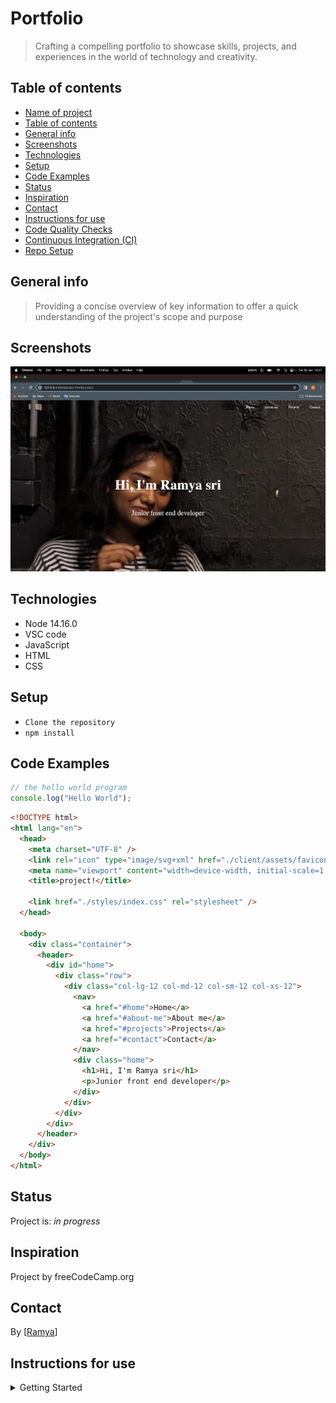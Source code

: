 # Portfolio

> Crafting a compelling portfolio to showcase skills, projects, and experiences
> in the world of technology and creativity.

## Table of contents

- [Name of project](#portfolio)
- [Table of contents](#table-of-contents)
- [General info](#general-info)
- [Screenshots](#screenshots)
- [Technologies](#technologies)
- [Setup](#setup)
- [Code Examples](#code-examples)
- [Status](#status)
- [Inspiration](#inspiration)
- [Contact](#contact)
- [Instructions for use](#instructions-for-use)
- [Code Quality Checks](#code-quality-checks)
- [Continuous Integration (CI)](#continuous-integration-ci)
- [Repo Setup](#repo-setup)

## General info

> Providing a concise overview of key information to offer a quick understanding
> of the project's scope and purpose

## Screenshots

![Example screenshot](./planning/screenshort.png)

## Technologies

- Node 14.16.0
- VSC code
- JavaScript
- HTML
- CSS

## Setup

- `Clone the repository`
- `npm install`

## Code Examples

```js
// the hello world program
console.log("Hello World");
```

```html
<!DOCTYPE html>
<html lang="en">
  <head>
    <meta charset="UTF-8" />
    <link rel="icon" type="image/svg+xml" href="./client/assets/favicon.ico" />
    <meta name="viewport" content="width=device-width, initial-scale=1.0" />
    <title>project!</title>

    <link href="./styles/index.css" rel="stylesheet" />
  </head>

  <body>
    <div class="container">
      <header>
        <div id="home">
          <div class="row">
            <div class="col-lg-12 col-md-12 col-sm-12 col-xs-12">
              <nav>
                <a href="#home">Home</a>
                <a href="#about-me">About me</a>
                <a href="#projects">Projects</a>
                <a href="#contact">Contact</a>
              </nav>
              <div class="home">
                <h1>Hi, I'm Ramya sri</h1>
                <p>Junior front end developer</p>
              </div>
            </div>
          </div>
        </div>
      </header>
    </div>
  </body>
</html>
```

## Status

Project is: _in progress_

## Inspiration

Project by freeCodeCamp.org

## Contact

By [[Ramya](https://github.com/sri12334)]

## Instructions for use

<details>
  <summary>Getting Started</summary>

<!-- a guide to using this repository -->

1. `git clone git@github.com:HackYourFutureBelgium/template-markdown.git`
2. `cd template-markdown`
3. `npm install`

## Code Quality Checks

- `npm run format`: Makes sure all the code in this repository is well-formatted
  (looks good).
- `npm run lint:ls`: Checks to make sure all folder and file names match the
  repository conventions.
- `npm run lint:md`: Will lint all of the Markdown files in this repository.
- `npm run lint:css`: Will lint all of the CSS files in this repository.
- `npm run validate:html`: Validates all HTML files in your project.
- `npm run spell-check`: Goes through all the files in this repository looking
  for words it doesn't recognize. Just because it says something is a mistake
  doesn't mean it is! It doesn't know every word in the world. You can add new
  correct words to the [./.cspell.json](./.cspell.json) file so they won't cause
  an error.
- `npm run accessibility -- ./path/to/file.html`: Runs an accessibility analysis
  on all HTML files in the given path and writes the report to
  `/accessibility_report`

## Continuous Integration (CI)

When you open a PR to `main`/`master` in your repository, GitHub will
automatically do a linting check on the code in this repository, you can see
this in the[./.github/workflows/lint.yml](./.github/workflows/lint.yml) file.

If the linting fails, you will not be able to merge the PR. You can double check
that your code will pass before pushing by running the code quality scripts
locally.

## Repo Setup

- Give each member **_write_** access to the repo (if it's a group project)
- Turn on GitHub Pages and put a link to your website in the repo's description
- Go to _General_ Section > check **Discussions**
- In the _Branches_ section of your repo's settings make sure the
  `master`/`main` branch must:
  - "_Require a pull request before merging_"
  - "_Require approvals_"
  - "_Dismiss stale pull request approvals when new commits are pushed_"
  - "_Require status checks to pass before merging_"
  - "_Require branches to be up to date before merging_"
  - "_Do not allow bypassing the above settings_"

</details>
